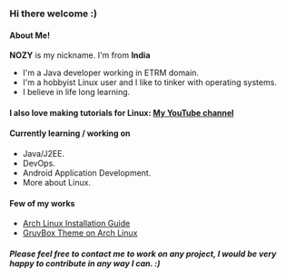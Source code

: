 ### Hi there welcome :)<br>

#### About Me!
<b>NOZY</b> is my nickname. I'm from <b>India</b><br>
- I'm a Java developer working in ETRM domain.<br>
- I'm a hobbyist Linux user and I like to tinker with operating systems.<br>
- I believe in life long learning.<br>
  
#### I also love making tutorials for Linux: [My YouTube channel](https://www.youtube.com/channel/UCz4qSiJf76CDsCyVpz-M9sg) <br>

#### Currently learning / working on
* Java/J2EE.
* DevOps.
* Android Application Development.
* More about Linux.

#### Few of my works
- [Arch Linux Installation Guide](https://github.com/geeknozy/Arch-Linux-Installation-Guide)
- [GruvBox Theme on Arch Linux](https://github.com/geeknozy/Arch-BSPWM)

##### Please feel free to contact me to work on any project, I would be very happy to contribute in any way I can. :)
